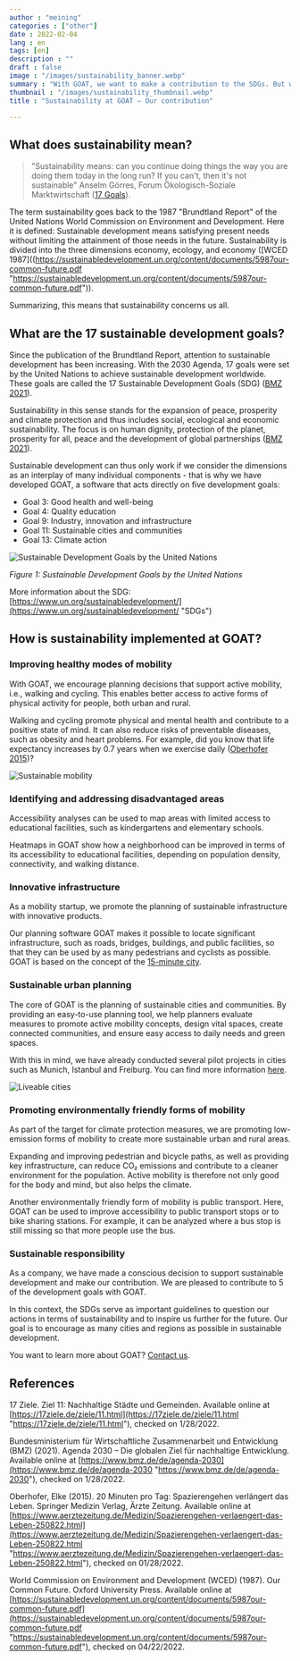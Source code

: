 ```yaml
---
author : "meining"
categories : ["other"]
date : 2022-02-04
lang : en
tags: [en]
description : ""
draft : false
image : "/images/sustainability_banner.webp"
summary : "With GOAT, we want to make a contribution to the SDGs. But what does that mean in practice? In this blog post, we explain how we promote sustainable development."
thumbnail : "/images/sustainability_thumbnail.webp"
title : "Sustainability at GOAT – Our contribution"

---
```

## What does sustainability mean?

> "Sustainability means: can you continue doing things the way you are doing them today in the long run? If you can't, then it's not sustainable" Anselm Görres, Forum Ökologisch-Soziale Marktwirtschaft ([17 Goals](https://17ziele.de/ziele/11.html "https://17ziele.de/ziele/11.html")).

The term sustainability goes back to the 1987 "Brundtland Report" of the United Nations World Commission on Environment and Development. Here it is defined: Sustainable development means satisfying present needs without limiting the attainment of those needs in the future. Sustainability is divided into the three dimensions economy, ecology, and economy ([WCED 1987]((https://sustainabledevelopment.un.org/content/documents/5987our-common-future.pdf "https://sustainabledevelopment.un.org/content/documents/5987our-common-future.pdf")).

Summarizing, this means that sustainability concerns us all.

## What are the 17 sustainable development goals?

Since the publication of the Brundtland Report, attention to sustainable development has been increasing. With the 2030 Agenda, 17 goals were set by the United Nations to achieve sustainable development worldwide. These goals are called the 17 Sustainable Development Goals (SDG) ([BMZ 2021](https://www.bmz.de/de/agenda-2030 "https://www.bmz.de/de/agenda-2030")).

Sustainability in this sense stands for the expansion of peace, prosperity and climate protection and thus includes social, ecological and economic sustainability. The focus is on human dignity, protection of the planet, prosperity for all, peace and the development of global partnerships ([BMZ 2021](https://www.bmz.de/de/agenda-2030 "https://www.bmz.de/de/agenda-2030")).

Sustainable development can thus only work if we consider the dimensions as an interplay of many individual components - that is why we have developed GOAT, a software that acts directly on five development goals:

* Goal 3: Good health and well-being
* Goal 4: Quality education
* Goal 9: Industry, innovation and infrastructure
* Goal 11: Sustainable cities and communities
* Goal 13: Climate action

![Sustainable Development Goals by the United Nations](/images/e-sdg-poster-2019_without-un-emblem_web.webp "Sustainable Development Goals by the United Nations")

_Figure 1: Sustainable Development Goals by the United Nations_

More information about the SDG: [https://www.un.org/sustainabledevelopment/](https://www.un.org/sustainabledevelopment/ "SDGs")

## How is sustainability implemented at GOAT?

### Improving healthy modes of mobility

With GOAT, we encourage planning decisions that support active mobility, i.e., walking and cycling. This enables better access to active forms of physical activity for people, both urban and rural.

Walking and cycling promote physical and mental health and contribute to a positive state of mind. It can also reduce risks of preventable diseases, such as obesity and heart problems. For example, did you know that life expectancy increases by 0.7 years when we exercise daily ([Oberhofer 2015](https://www.aerztezeitung.de/Medizin/Spazierengehen-verlaengert-das-Leben-250822.html "https://www.aerztezeitung.de/Medizin/Spazierengehen-verlaengert-das-Leben-250822.html"))?

![Sustainable mobility](/images/undraw_ride_a_bicycle_re_6tjy.webp "Sustainable mobility")

### Identifying and addressing disadvantaged areas

Accessibility analyses can be used to map areas with limited access to educational facilities, such as kindergartens and elementary schools.

Heatmaps in GOAT show how a neighborhood can be improved in terms of its accessibility to educational facilities, depending on population density, connectivity, and walking distance.

### Innovative infrastructure

As a mobility startup, we promote the planning of sustainable infrastructure with innovative products.

Our planning software GOAT makes it possible to locate significant infrastructure, such as roads, bridges, buildings, and public facilities, so that they can be used by as many pedestrians and cyclists as possible. GOAT is based on the concept of the [15-minute city](/en/posts/2020-12-08-15minutecity/ "Planning the 15-minute city with GOAT").

### Sustainable urban planning

The core of GOAT is the planning of sustainable cities and communities. By providing an easy-to-use planning tool, we help planners evaluate measures to promote active mobility concepts, design vital spaces, create connected communities, and ensure easy access to daily needs and green spaces.

With this in mind, we have already conducted several pilot projects in cities such as Munich, Istanbul and Freiburg. You can find more information [here](/references/ "GOAT live").

![Liveable cities](/images/undraw_a_day_at_the_park_re_9kxj.webp "Liveable cities")

### Promoting environmentally friendly forms of mobility

As part of the target for climate protection measures, we are promoting low-emission forms of mobility to create more sustainable urban and rural areas.

Expanding and improving pedestrian and bicycle paths, as well as providing key infrastructure, can reduce CO₂ emissions and contribute to a cleaner environment for the population. Active mobility is therefore not only good for the body and mind, but also helps the climate.

Another environmentally friendly form of mobility is public transport. Here, GOAT can be used to improve accessibility to public transport stops or to bike sharing stations. For example, it can be analyzed where a bus stop is still missing so that more people use the bus.

### Sustainable responsibility

As a company, we have made a conscious decision to support sustainable development and make our contribution. We are pleased to contribute to 5 of the development goals with GOAT.

In this context, the SDGs serve as important guidelines to question our actions in terms of sustainability and to inspire us further for the future. Our goal is to encourage as many cities and regions as possible in sustainable development.

You want to learn more about GOAT? [Contact us](/en/contact/ "Contact form").

## References

17 Ziele. Ziel 11: Nachhaltige Städte und Gemeinden. Available online at [https://17ziele.de/ziele/11.html](https://17ziele.de/ziele/11.html "https://17ziele.de/ziele/11.html"), checked on 1/28/2022.

Bundesministerium für Wirtschaftliche Zusammenarbeit und Entwicklung (BMZ) (2021). Agenda 2030 – Die globalen Ziel für nachhaltige Entwicklung. Available online at [https://www.bmz.de/de/agenda-2030](https://www.bmz.de/de/agenda-2030 "https://www.bmz.de/de/agenda-2030"), checked on 1/28/2022.

Oberhofer, Elke (2015). 20 Minuten pro Tag: Spazierengehen verlängert das Leben. Springer Medizin Verlag, Ärzte Zeitung. Available online at [https://www.aerztezeitung.de/Medizin/Spazierengehen-verlaengert-das-Leben-250822.html](https://www.aerztezeitung.de/Medizin/Spazierengehen-verlaengert-das-Leben-250822.html "https://www.aerztezeitung.de/Medizin/Spazierengehen-verlaengert-das-Leben-250822.html"), checked on 01/28/2022.

World Commission on Environment and Development (WCED) (1987). Our Common Future. Oxford University Press. Available online at [https://sustainabledevelopment.un.org/content/documents/5987our-common-future.pdf](https://sustainabledevelopment.un.org/content/documents/5987our-common-future.pdf "https://sustainabledevelopment.un.org/content/documents/5987our-common-future.pdf"), checked on 04/22/2022.